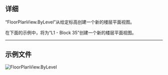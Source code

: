 ## 详细
“FloorPlanView.ByLevel”从给定标高创建一个新的楼层平面视图。

在下面的示例中，将为“L1 - Block 35”创建一个新的楼层平面视图。
___
## 示例文件

![FloorPlanView.ByLevel](./Revit.Elements.Views.FloorPlanView.ByLevel_img.jpg)
